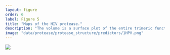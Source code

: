 ```yaml
---
layout: figure
order: 6
label: Figure 5
title: "Maps of the HIV protease."
description: "The volume is a surface plot of the entire trimeric functional protease complex; a single protease monomer is shown in cartoon. In A, we show the predicted rates using the RSA-Distance combined model. Sites that are red are predicted to be evolving more rapidly and those in blue are predicted to be evolving more slowly. In B, the RSA-Distance model-predicted versus empirical $$ dN/dS $$ correlation is plotted onto the protease structure. Red colors represent relatively high correlations--regions in red are on average experiencing more rapid evolution. Blue colors represent relatively low correlations--regions in blue are on average experiencing slower evolution. The correlations control for RSA."
image: "data/protease/protease_structure/predictors/1HPV.png"
---
```

<img src="{{ site.baseurl }}/data/protease/protease_structure/predictors/1HPV.png">
